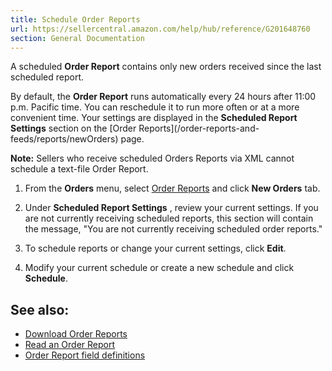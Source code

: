 ```yaml
---
title: Schedule Order Reports
url: https://sellercentral.amazon.com/help/hub/reference/G201648760
section: General Documentation
---
```


A scheduled **Order Report** contains only new orders received since the last
scheduled report.  
  
By default, the **Order Report** runs automatically every 24 hours after 11:00
p.m. Pacific time. You can reschedule it to run more often or at a more
convenient time. Your settings are displayed in the **Scheduled Report
Settings** section on the [Order Reports](/order-reports-and-
feeds/reports/newOrders) page.

**Note:** Sellers who receive scheduled Orders Reports via XML cannot schedule
a text-file Order Report.

  1. From the **Orders** menu, select [Order Reports](/order-reports-and-feeds/reports/newOrders) and click **New Orders** tab.

  2. Under **Scheduled Report Settings** , review your current settings. If you are not currently receiving scheduled reports, this section will contain the message, "You are not currently receiving scheduled order reports." 

  3. To schedule reports or change your current settings, click **Edit**.

  4. Modify your current schedule or create a new schedule and click **Schedule**.

## See also:

  * [Download Order Reports](/gp/help/G200259200)
  * [Read an Order Report](/gp/help/G201648770)
  * [Order Report field definitions](/gp/help/G201648780)

